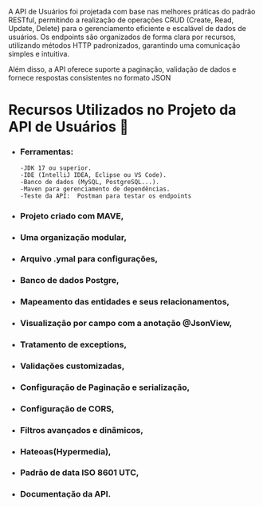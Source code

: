    A API de Usuários foi projetada com base nas melhores práticas do padrão RESTful, permitindo a realização de operações CRUD (Create, Read, Update, Delete) para o gerenciamento eficiente e escalável de dados de usuários. Os endpoints são organizados de forma clara por recursos, utilizando métodos HTTP padronizados, garantindo uma comunicação simples e intuitiva. 

Além disso, a API oferece suporte a paginação, validação de dados e fornece respostas consistentes no formato JSON 

# Recursos Utilizados no Projeto da API de Usuários 🔧

* ### Ferramentas:

      -JDK 17 ou superior. 
      -IDE (IntelliJ IDEA, Eclipse ou VS Code). 
      -Banco de dados (MySQL, PostgreSQL...). 
      -Maven para gerenciamento de dependências. 
      -Teste da API:  Postman para testar os endpoints 

 

* ### Projeto criado com MAVE,
* ### Uma organização modular, 
* ### Arquivo .ymal para configurações,
* ### Banco de dados Postgre,
* ### Mapeamento das entidades e seus relacionamentos,
* ### Visualização por campo com a anotação @JsonView,
* ### Tratamento de exceptions,
* ### Validações customizadas,
* ### Configuração de Paginação e serialização,
* ### Configuração de CORS,
* ### Filtros avançados e dinâmicos,
* ### Hateoas(Hypermedia),
* ### Padrão de data ISO 8601 UTC,
* ### Documentação da API.
